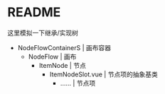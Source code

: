 # README

这里模拟一下继承/实现树

- NodeFlowContainerS      | 画布容器
  - NodeFlow              | 画布
    - ItemNode            | 节点
      - ItemNodeSlot.vue  | 节点项的抽象基类
        - ……              | 节点项
